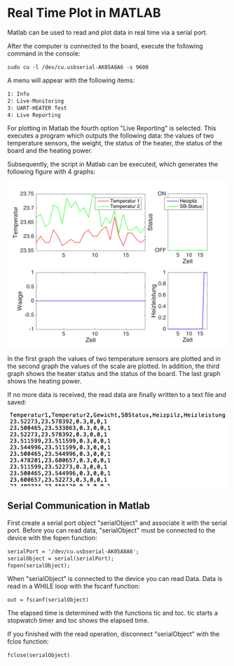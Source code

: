 # Real Time Plot in MATLAB 
Matlab can be used to read and plot data in real time via a serial port.

After the computer is connected to the board, execute the following command in the console:

    sudo cu -l /dev/cu.usbserial-AK05A8A6 -s 9600
    

A menu will appear with the following items: 

    1: Info
    2: Live-Monitoring 
    3: UART-HEATER Test
    4: Live Reporting

For plotting in Matlab the fourth option "Live Reporting" is selected. This executes a program which outputs the following data:
the values of two temperature sensors, the weight, the status of the heater, the status of the board and the heating power.
 
Subsequently, the script in Matlab can be executed, which generates the following figure with 4 graphs:

![Matlab-Figur](/praktikum.png)

In the first graph the values of two temperature sensors are plotted and in the second graph the values of the scale are plotted. In addition, the third graph shows the heater status and the status of the board. The last graph shows the heating power. 

If no more data is received, the read data are finally written to a text file and saved:

![Messwerte in Text-Datei](/textDatei.png)

## Serial Communication in Matlab 
First create a serial port object "serialObject" and associate it with the serial port. Before you can read data, "serialObject" must be connected to the device with the fopen function: 

    serialPort = '/dev/cu.usbserial-AK05A8A6';
    serialObject = serial(serialPort);
    fopen(serialObject);

When "serialObject" is connected to the device you can read Data. Data is read in a WHILE loop with the fscanf function: 

    out = fscanf(serialObject)

The elapsed time is determined with the functions tic and toc. tic starts a stopwatch timer and toc shows the elapsed time. 

If you finished with the read operation, disconnect "serialObject" with the fclos function: 

    fclose(serialObject)









